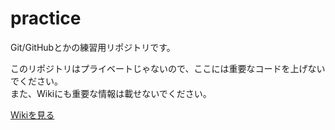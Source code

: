 ﻿practice
========

Git/GitHubとかの練習用リポジトリです。  

このリポジトリはプライベートじゃないので、ここには重要なコードを上げないでください。  
また、Wikiにも重要な情報は載せないでください。  

[Wikiを見る](https://github.com/TUTProCon2014/practice/wiki)

